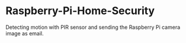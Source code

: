 # Raspberry-Pi-Home-Security
Detecting motion with PIR sensor and sending the Raspberry Pi camera image as email.
